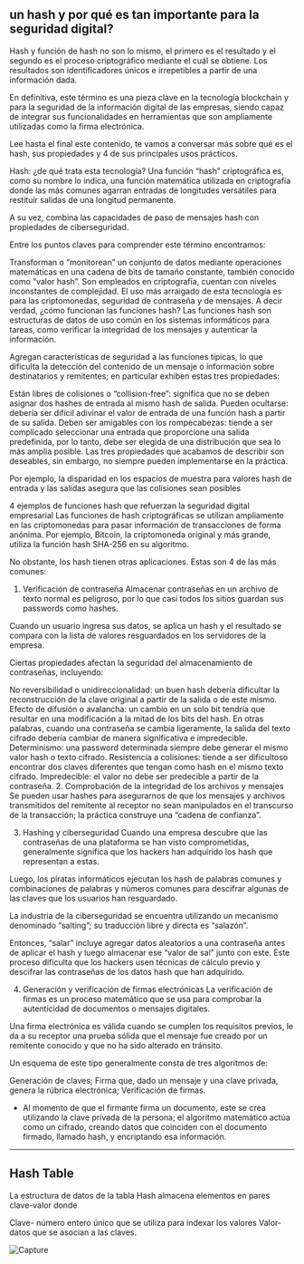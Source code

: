 ##  un hash y por qué es tan importante para la seguridad digital?

Hash y función de hash no son lo mismo, el primero es el resultado y el segundo es el proceso criptográfico mediante el cuál se obtiene. Los resultados son identificadores únicos e irrepetibles a partir de una información dada.

En definitiva, este término es una pieza clave en la tecnología blockchain y para la seguridad de la información digital de las empresas, siendo capaz de integrar sus funcionalidades en herramientas que son ampliamente utilizadas como la firma electrónica.

Lee hasta el final este contenido, te vamos a conversar más sobre qué es el hash, sus propiedades y 4 de sus principales usos prácticos.

Hash: ¿de qué trata esta tecnología?
Una función “hash” criptográfica es, como su nombre lo indica, una función matemática utilizada en criptografía donde las más comunes agarran entradas de longitudes versátiles para restituir salidas de una longitud permanente.

A su vez, combina las capacidades de paso de mensajes hash con propiedades de ciberseguridad.

Entre los puntos claves para comprender este término encontramos:

Transforman o “monitorean” un conjunto de datos mediante operaciones matemáticas en una cadena de bits de tamaño constante, también conocido como “valor hash”.
Son empleados en criptografía, cuentan con niveles inconstantes de complejidad.
El uso más arraigado de esta tecnología es para las criptomonedas, seguridad de contraseña y de mensajes.
A decir verdad, ¿cómo funcionan las funciones hash?
Las funciones hash son estructuras de datos de uso común en los sistemas informáticos para tareas, como verificar la integridad de los mensajes y autenticar la información.

Agregan características de seguridad a las funciones típicas, lo que dificulta la detección del contenido de un mensaje o información sobre destinatarios y remitentes; en particular exhiben estas tres propiedades:

Están libres de colisiones o “collision-free”: significa que no se deben asignar dos hashes de entrada al mismo hash de salida.
Pueden ocultarse: debería ser difícil adivinar el valor de entrada de una función hash a partir de su salida.
Deben ser amigables con los rompecabezas: tiende a ser complicado seleccionar una entrada que proporcione una salida predefinida, por lo tanto, debe ser elegida de una distribución que sea lo más amplia posible.
Las tres propiedades que acabamos de describir son deseables, sin embargo, no siempre pueden implementarse en la práctica. 

Por ejemplo, la disparidad en los espacios de muestra para valores hash de entrada y las salidas asegura que las colisiones sean posibles

4 ejemplos de funciones hash que refuerzan la seguridad digital empresarial
Las funciones de hash criptográficas se utilizan ampliamente en las criptomonedas para pasar información de transacciones de forma anónima. Por ejemplo, Bitcoin, la criptomoneda original y más grande, utiliza la función hash SHA-256 en su algoritmo.

No obstante, los hash tienen otras aplicaciones. Estas son 4 de las más comunes:

1. Verificación de contraseña
Almacenar contraseñas en un archivo de texto normal es peligroso, por lo que casi todos los sitios guardan sus passwords como hashes.

Cuando un usuario ingresa sus datos, se aplica un hash y el resultado se compara con la lista de valores resguardados en los servidores de la empresa. 

Ciertas propiedades afectan la seguridad del almacenamiento de contraseñas, incluyendo:

No reversibilidad o unidireccionalidad: un buen hash debería dificultar la reconstrucción de la clave original a partir de la salida o de este mismo.
Efecto de difusión o avalancha: un cambio en un solo bit tendría que resultar en una modificación a la mitad de los bits del hash. En otras palabras, cuando una contraseña se cambia ligeramente, la salida del texto cifrado debería cambiar de manera significativa e impredecible.
Determinismo: una password determinada siempre debe generar el mismo valor hash o texto cifrado.
Resistencia a colisiones: tiende a ser dificultoso encontrar dos claves diferentes que tengan como hash en el mismo texto cifrado.
Impredecible: el valor no debe ser predecible a partir de la contraseña.
2. Comprobación de la integridad de los archivos y mensajes
Se pueden usar hashes para asegurarnos de que los mensajes y archivos transmitidos del remitente al receptor no sean manipulados en el transcurso de la transacción; la práctica construye una “cadena de confianza”.

3. Hashing y ciberseguridad
Cuando una empresa descubre que las contraseñas de una plataforma se han visto comprometidas, generalmente significa que los hackers han adquirido los hash que representan a estas.

Luego, los piratas informáticos ejecutan los hash de palabras comunes y combinaciones de palabras y números comunes para descifrar algunas de las claves que los usuarios han resguardado.

La industria de la ciberseguridad se encuentra utilizando un mecanismo denominado “salting”; su traducción libre y directa es “salazón”.

Entonces, “salar” incluye agregar datos aleatorios a una contraseña antes de aplicar el hash y luego almacenar ese “valor de sal” junto con este. Este proceso dificulta que los hackers usen técnicas de cálculo previo y descifrar las contraseñas de los datos hash que han adquirido.

4. Generación y verificación de firmas electrónicas
La verificación de firmas es un proceso matemático que se usa para comprobar la autenticidad de documentos o mensajes digitales.

Una firma electrónica es válida cuando se cumplen los requisitos previos, le da a su receptor una prueba sólida que el mensaje fue creado por un remitente conocido y que no ha sido alterado en tránsito.

Un esquema de este tipo generalmente consta de tres algoritmos de:

Generación de claves;
Firma que, dado un mensaje y una clave privada, genera la rúbrica electrónica;
Verificación de firmas.

- Al momento de que el firmante firma un documento, este se crea utilizando la clave privada de la persona; el algoritmo matemático actúa como un cifrado, creando datos que coinciden con el documento firmado, llamado hash, y encriptando esa información.
-----------------------------------------------------------------------------------------------------------------
## Hash Table


La estructura de datos de la tabla Hash almacena elementos en pares clave-valor donde

Clave- número entero único que se utiliza para indexar los valores Valor- datos que se asocian a las claves.

![Capture](https://user-images.githubusercontent.com/124454895/232366494-6e0140e2-37e5-4ed1-aa32-6cb04d677853.PNG)




